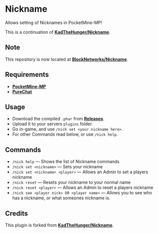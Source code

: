 # Nickname
Allows setting of Nicknames in PocketMine-MP!

This is a continuation of **[KadTheHunger/Nickname](https://github.com/KadTheHunter/Nickname)**.

## Note
This repository is now located at **[BlockNetworks/Nickname](https://github.com/BlockNetworks/Nickname)**.

## Requirements
- **[PocketMine-MP](https://pmmp.io)**
- **[PureChat](https://poggit.pmmp.io/p/PureChat)**

## Usage
- Download the compiled `.phar` from **[Releases](https://github.com/BlockNetworks/Nickname/releases)**.
- Upload it to your servers `plugins` folder.
- Go in-game, and use `/nick set <your nickname here>`.
- For other Commands read below, or use `/nick help`.

## Commands
- `/nick help` — Shows the list of Nickname commands 
- `/nick set <nickname>` — Sets your nickname 
- `/nick set <nickname> <player>` — Allows an Admin to set a players nickname
- `/nick reset` — Resets your nickname to your normal name
- `/nick reset <player>` — Allows an Admin to reset a players nickname
- `/nick see <player nick> OR <player name>` — Allows you to see who has a nickname, or what someones nickname is.

## Credits
This plugin is forked from **[KadTheHunger/Nickname](https://github.com/KadTheHunter/Nickname)**.
